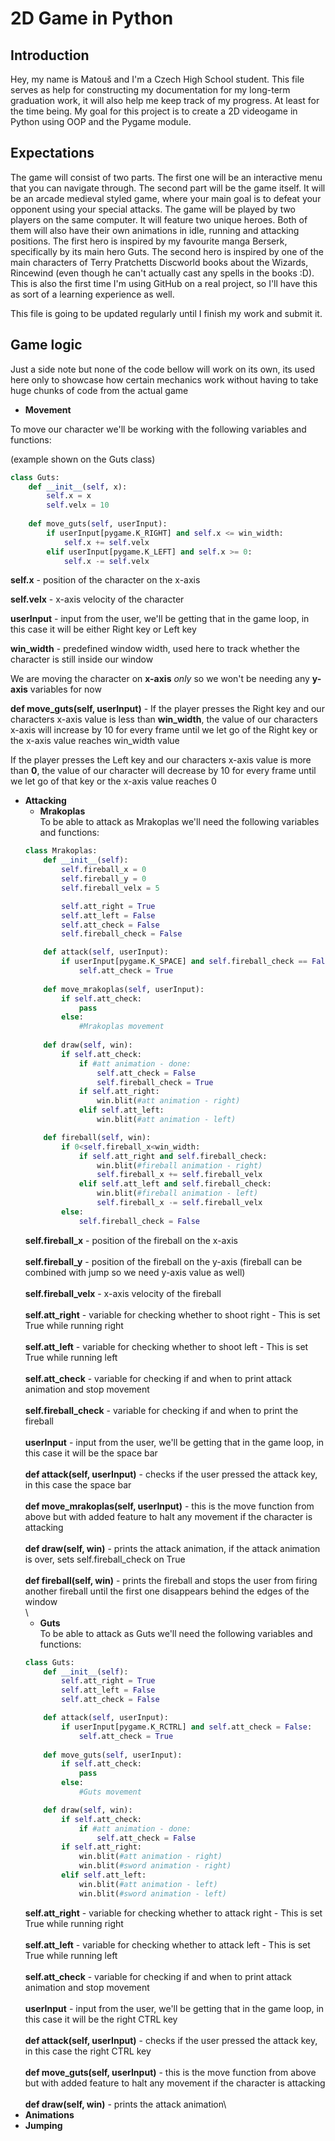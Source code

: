# 2D Game in Python

## Introduction
Hey, my name is Matouš and I'm a Czech High School student. 
This file serves as help for constructing my documentation for my long-term graduation work, it will also help me keep track of my progress.
At least for the time being. My goal for this project is to create a 2D videogame in Python using OOP and the Pygame module.

## Expectations
The game will consist of two parts. The first one will be an interactive menu that you can navigate through.
The second part will be the game itself. It will be an arcade medieval styled game, where your main goal is to defeat your opponent using your special attacks.
The game will be played by two players on the same computer. It will feature two unique heroes. Both of them will also have their own animations in idle, running and attacking positions.
The first hero is inspired by my favourite manga Berserk, specifically by its main hero Guts. The second hero is inspired by one of the main characters of Terry Pratchetts Discworld books about the Wizards, Rincewind (even though he can't actually cast any spells in the books :D).
This is also the first time I'm using GitHub on a real project, so I'll have this as sort of a learning experience as well.

This file is going to be updated regularly until I finish my work and submit it.

## Game logic
Just a side note but none of the code bellow will work on its own, its used here only to showcase how certain
mechanics work without having to take huge chunks of code from the actual game
* **Movement**

To move our character we'll be working with the following variables and functions:

(example shown on the Guts class)
```python
class Guts:
    def __init__(self, x):
        self.x = x
        self.velx = 10
        
    def move_guts(self, userInput):
        if userInput[pygame.K_RIGHT] and self.x <= win_width:
            self.x += self.velx
        elif userInput[pygame.K_LEFT] and self.x >= 0:
            self.x -= self.velx
```
**self.x** - position of the character on the x-axis

**self.velx** - x-axis velocity of the character

**userInput** - input from the user, we'll be getting that in the game loop,
in this case it will be either Right key or Left key

**win_width** - predefined window width, used here to track whether
the character is still inside our window

We are moving the character on **x-axis** *only* so we won't be needing any **y-axis** variables for now

**def move_guts(self, userInput)** - If the player presses the Right key and our characters x-axis value is less than **win_width**,
the value of our characters x-axis will increase by 10 for every frame until we let go of the Right key
or the x-axis value reaches win_width value

If the player presses the Left key and our characters x-axis value is more than **0**,
the value of our character will decrease by 10 for every frame until we let go of that key
or the x-axis value reaches 0

  * **Attacking**
      * **Mrakoplas**\
    To be able to attack as Mrakoplas we'll need the following variables and functions:
    ```python
    class Mrakoplas:
        def __init__(self):
            self.fireball_x = 0
            self.fireball_y = 0
            self.fireball_velx = 5

            self.att_right = True
            self.att_left = False
            self.att_check = False
            self.fireball_check = False
    
        def attack(self, userInput):
            if userInput[pygame.K_SPACE] and self.fireball_check == False:
                self.att_check = True
  
        def move_mrakoplas(self, userInput):
            if self.att_check:
                pass
            else:
                #Mrakoplas movement
 
        def draw(self, win):
            if self.att_check:
                if #att animation - done:
                    self.att_check = False
                    self.fireball_check = True
                if self.att_right:
                    win.blit(#att animation - right)
                elif self.att_left:
                    win.blit(#att animation - left)

        def fireball(self, win):
            if 0<self.fireball_x<win_width:
                if self.att_right and self.fireball_check:
                    win.blit(#fireball animation - right)
                    self.fireball_x += self.fireball_velx
                elif self.att_left and self.fireball_check:
                    win.blit(#fireball animation - left)
                    self.fireball_x -= self.fireball_velx
            else:
                self.fireball_check = False
    ```
    **self.fireball_x** - position of the fireball on the x-axis\
\
    **self.fireball_y** - position of the fireball on the y-axis (fireball can be combined with jump so we need y-axis value as well)\
\
    **self.fireball_velx** - x-axis velocity of the fireball\
\
    **self.att_right** - variable for checking whether to shoot right - This is set True while running right\
\
    **self.att_left** - variable for checking whether to shoot left - This is set True while running left\
\
    **self.att_check** - variable for checking if and when to print attack animation and stop movement\
\
    **self.fireball_check** - variable for checking if and when to print the fireball\
\
    **userInput** - input from the user, we'll be getting that in the game loop,
    in this case it will be the space bar\
\
    **def attack(self, userInput)** - checks if the user pressed the attack key, in this case the space bar\
\
    **def move_mrakoplas(self, userInput)** - this is the move function from above but with added feature to halt any
    movement if the character is attacking\
\
    **def draw(self, win)** - prints the attack animation, if the attack animation is over, sets self.fireball_check on True\
\
    **def fireball(self, win)** - prints the fireball and stops the user from firing another fireball
    until the first one disappears behind the edges of the window\
\
    * **Guts**\
    To be able to attack as Guts we'll need the following variables and functions:
    ```python
    class Guts:
        def __init__(self):
            self.att_right = True
            self.att_left = False
            self.att_check = False

        def attack(self, userInput):
            if userInput[pygame.K_RCTRL] and self.att_check = False:
                self.att_check = True
        
        def move_guts(self, userInput):
            if self.att_check:
                pass
            else:
                #Guts movement
    
        def draw(self, win):
            if self.att_check:
                if #att animation - done:
                    self.att_check = False
            if self.att_right:
                win.blit(#att animation - right)
                win.blit(#sword animation - right)
            elif self.att_left:
                win.blit(#att animation - left)
                win.blit(#sword animation - left)
    ```
    **self.att_right** - variable for checking whether to attack right - This is set True while running right\
\
    **self.att_left** - variable for checking whether to attack left - This is set True while running left\
\
    **self.att_check** - variable for checking if and when to print attack animation and stop movement\
\
    **userInput** - input from the user, we'll be getting that in the game loop,
    in this case it will be the right CTRL key\
\
    **def attack(self, userInput)** - checks if the user pressed the attack key, in this case the right CTRL key\
\
    **def move_guts(self, userInput)** - this is the move function from above but with added feature to halt any
    movement if the character is attacking\
\
    **def draw(self, win)** - prints the attack animation\
  * **Animations**
  * **Jumping**